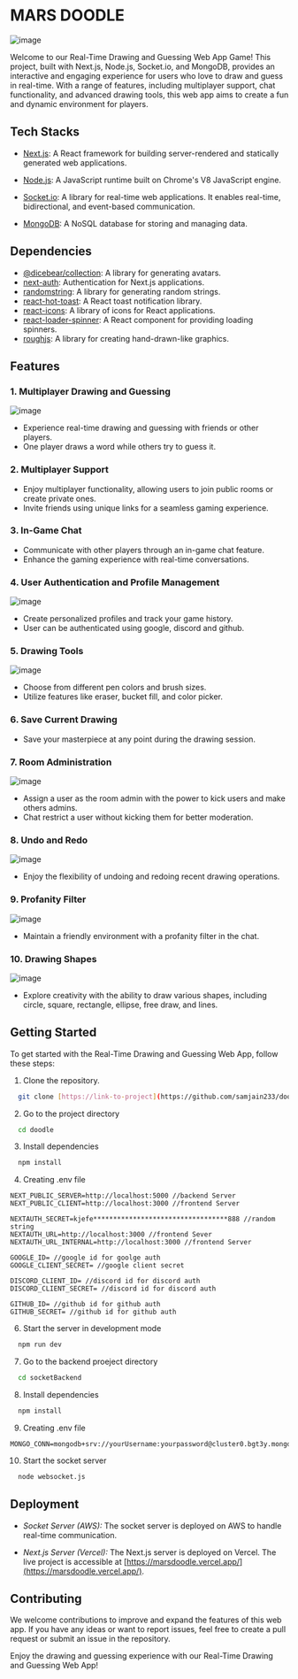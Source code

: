 # MARS DOODLE
![image](https://github.com/samjain233/doodle/assets/94921996/8fbdb11a-78b4-4665-b65d-b1e6f09b3028)

Welcome to our Real-Time Drawing and Guessing Web App Game! This project, built with Next.js, Node.js, Socket.io, and MongoDB, provides an interactive and engaging experience for users who love to draw and guess in real-time. With a range of features, including multiplayer support, chat functionality, and advanced drawing tools, this web app aims to create a fun and dynamic environment for players.

## Tech Stacks

- [Next.js](https://nextjs.org/): A React framework for building server-rendered and statically generated web applications.

- [Node.js](https://nodejs.org/): A JavaScript runtime built on Chrome's V8 JavaScript engine.

- [Socket.io](https://socket.io/): A library for real-time web applications. It enables real-time, bidirectional, and event-based communication.

- [MongoDB](https://www.mongodb.com/): A NoSQL database for storing and managing data.

## Dependencies

- [@dicebear/collection](https://www.npmjs.com/package/@dicebear/collection): A library for generating avatars.
- [next-auth](https://next-auth.js.org/): Authentication for Next.js applications.
- [randomstring](https://www.npmjs.com/package/randomstring): A library for generating random strings.
- [react-hot-toast](https://react-hot-toast.com/): A React toast notification library.
- [react-icons](https://react-icons.github.io/react-icons/): A library of icons for React applications.
- [react-loader-spinner](https://www.npmjs.com/package/react-loader-spinner): A React component for providing loading spinners.
- [roughjs](https://roughjs.com/): A library for creating hand-drawn-like graphics.

## Features

### 1. Multiplayer Drawing and Guessing
![image](https://github.com/samjain233/doodle/assets/94921996/1c098b7e-e2f3-4c3c-a62d-f89ab0da6d0c)

- Experience real-time drawing and guessing with friends or other players.
- One player draws a word while others try to guess it.

### 2. Multiplayer Support
- Enjoy multiplayer functionality, allowing users to join public rooms or create private ones.
- Invite friends using unique links for a seamless gaming experience.

### 3. In-Game Chat
- Communicate with other players through an in-game chat feature.
- Enhance the gaming experience with real-time conversations.

### 4. User Authentication and Profile Management
![image](https://github.com/samjain233/doodle/assets/94921996/9a20ed34-e243-42c6-8789-808b905e0b2e)

- Create personalized profiles and track your game history.
- User can be authenticated using google, discord and github.

### 5. Drawing Tools
![image](https://github.com/samjain233/doodle/assets/94921996/24cad121-e2da-4e24-a76c-5116107d7958)

- Choose from different pen colors and brush sizes.
- Utilize features like eraser, bucket fill, and color picker.

### 6. Save Current Drawing
- Save your masterpiece at any point during the drawing session.

### 7. Room Administration
![image](https://github.com/samjain233/doodle/assets/94921996/18fcdf6c-b06a-4eef-8208-492d53498ba7)

- Assign a user as the room admin with the power to kick users and make others admins.
- Chat restrict a user without kicking them for better moderation.

### 8. Undo and Redo
![image](https://github.com/samjain233/doodle/assets/94921996/8040ac1d-b7da-4a8e-b743-25cc1036c731)

- Enjoy the flexibility of undoing and redoing recent drawing operations.

### 9. Profanity Filter
![image](https://github.com/samjain233/doodle/assets/94921996/cde02f16-cd81-43cd-b6fe-4f1508b8d421)

- Maintain a friendly environment with a profanity filter in the chat.

### 10. Drawing Shapes
![image](https://github.com/samjain233/doodle/assets/94921996/36990f94-bef5-4ad8-a39c-13a3a909e288)

- Explore creativity with the ability to draw various shapes, including circle, square, rectangle, ellipse, free draw, and lines.

## Getting Started

To get started with the Real-Time Drawing and Guessing Web App, follow these steps:

1. Clone the repository.
```bash
  git clone [https://link-to-project](https://github.com/samjain233/doodle)
```


2. Go to the project directory

```bash
  cd doodle
```


3. Install dependencies

```bash
  npm install
```
4. Creating .env file
```node
NEXT_PUBLIC_SERVER=http://localhost:5000 //backend Server
NEXT_PUBLIC_CLIENT=http://localhost:3000 //frontend Server

NEXTAUTH_SECRET=kjefe**********************************888 //random string
NEXTAUTH_URL=http://localhost:3000 //frontend Sever
NEXTAUTH_URL_INTERNAL=http://localhost:3000 //frontend Server

GOOGLE_ID= //google id for goolge auth
GOOGLE_CLIENT_SECRET= //google client secret

DISCORD_CLIENT_ID= //discord id for discord auth
DISCORD_CLIENT_SECRET= //discord id for discord auth

GITHUB_ID= //github id for github auth
GITHUB_SECRET= //github id for github auth
```
6. Start the server in development mode

```bash
  npm run dev
```
7. Go to the backend proeject directory
   
```bash
  cd socketBackend
```

8. Install dependencies

```bash
  npm install
```

9. Creating .env file
```node
MONGO_CONN=mongodb+srv://yourUsername:yourpassword@cluster0.bgt3y.mongodb.net/marsdoodledb
```

10. Start the socket server
```bash
  node websocket.js
```

## Deployment

- *Socket Server (AWS):* The socket server is deployed on AWS to handle real-time communication.

- *Next.js Server (Vercel):* The Next.js server is deployed on Vercel. The live project is accessible at [https://marsdoodle.vercel.app/](https://marsdoodle.vercel.app/).

## Contributing

We welcome contributions to improve and expand the features of this web app. If you have any ideas or want to report issues, feel free to create a pull request or submit an issue in the repository.

Enjoy the drawing and guessing experience with our Real-Time Drawing and Guessing Web App!
